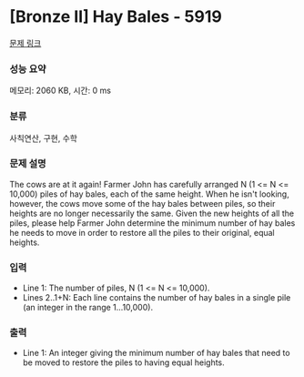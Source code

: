 # [Bronze II] Hay Bales - 5919 

[문제 링크](https://www.acmicpc.net/problem/5919) 

### 성능 요약

메모리: 2060 KB, 시간: 0 ms

### 분류

사칙연산, 구현, 수학

### 문제 설명

<p>The cows are at it again!  Farmer John has carefully arranged N (1 <= N <= 10,000) piles of hay bales, each of the same height.  When he isn't looking, however, the cows move some of the hay bales between piles, so their heights are no longer necessarily the same.  Given the new heights of all the piles, please help Farmer John determine the minimum number of hay bales he needs to move in order to restore all the piles to their original, equal heights.</p>

### 입력 

 <ul><li>Line 1: The number of piles, N (1 <= N <= 10,000).</li><li>Lines 2..1+N: Each line contains the number of hay bales in a single pile (an integer in the range 1...10,000).</li></ul>

### 출력 

 <ul><li>Line 1: An integer giving the minimum number of hay bales that need to be moved to restore the piles to having equal heights.</li></ul>

